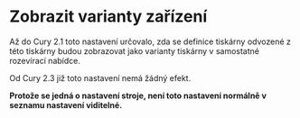 Zobrazit varianty zařízení
====
Až do Cury 2.1 toto nastavení určovalo, zda se definice tiskárny odvozené z této tiskárny budou zobrazovat jako varianty tiskárny v samostatné rozevírací nabídce.

Od Cury 2.3 již toto nastavení nemá žádný efekt.

**Protože se jedná o nastavení stroje, není toto nastavení normálně v seznamu nastavení viditelné.**